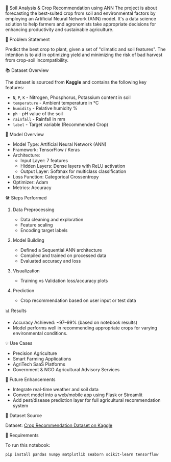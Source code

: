🌱 Soil Analysis & Crop Recommendation using ANN
The project is about forecasting the best-suited crop from soil and environmental factors by employing an Artificial Neural Network (ANN) model. It's a data science solution to help farmers and agronomists take appropriate decisions for enhancing productivity and sustainable agriculture.

📌 Problem Statement

Predict the best crop to plant, given a set of "climatic and soil features". The intention is to aid in optimizing yield and minimizing the risk of bad harvest from crop-soil incompatibility.

📚 Dataset Overview

The dataset is sourced from **Kaggle** and contains the following key features:

- `N`, `P`, `K` - Nitrogen, Phosphorus, Potassium content in soil
- `temperature` - Ambient temperature in °C
- `humidity` - Relative humidity %
- `ph` - pH value of the soil
- `rainfall` - Rainfall in mm
- `label` - Target variable (Recommended Crop)

🧠 Model Overview

- Model Type: Artificial Neural Network (ANN)
- Framework: TensorFlow / Keras
- Architecture: 
  - Input Layer: 7 features
  - Hidden Layers: Dense layers with ReLU activation
  - Output Layer: Softmax for multiclass classification
- Loss Function: Categorical Crossentropy
- Optimizer: Adam
- Metrics: Accuracy

🛠️ Steps Performed

1. Data Preprocessing
   - Data cleaning and exploration
   - Feature scaling
   - Encoding target labels

2. Model Building
   - Defined a Sequential ANN architecture
   - Compiled and trained on processed data
   - Evaluated accuracy and loss

3. Visualization
   - Training vs Validation loss/accuracy plots

4. Prediction
   - Crop recommendation based on user input or test data

📊 Results

- Accuracy Achieved: ~97–99% (based on notebook results)
- Model performs well in recommending appropriate crops for varying environmental conditions.

💡 Use Cases

- Precision Agriculture
- Smart Farming Applications
- AgriTech SaaS Platforms
- Government & NGO Agricultural Advisory Services

🚀 Future Enhancements

- Integrate real-time weather and soil data
- Convert model into a web/mobile app using Flask or Streamlit
- Add pest/disease prediction layer for full agricultural recommendation system

📎 Dataset Source

Dataset: [Crop Recommendation Dataset on Kaggle](https://www.kaggle.com/code/niteshhalai/crop-recommendation-dataset)  

🧪 Requirements

To run this notebook:

```bash
pip install pandas numpy matplotlib seaborn scikit-learn tensorflow


